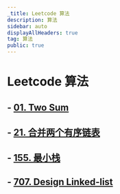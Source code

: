 ```yaml
---
_title: Leetcode 算法
description: 算法
sidebar: auto
displayAllHeaders: true
tag: 算法
public: true
---
```


# Leetcode 算法

## - [01. Two Sum](01.two-sum.md)
## - [21. 合并两个有序链表](21.merge-two-sorted-lists.md)
## - [155. 最小栈](155.min-stack.md)
## - [707. Design Linked-list](707.design-linked-list.md)